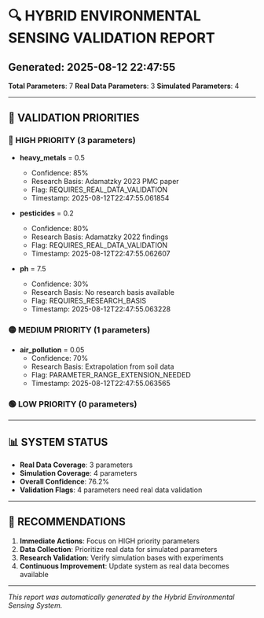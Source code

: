 # 🔍 **HYBRID ENVIRONMENTAL SENSING VALIDATION REPORT**

## **Generated**: 2025-08-12 22:47:55
**Total Parameters**: 7
**Real Data Parameters**: 3
**Simulated Parameters**: 4

---

## 🚨 **VALIDATION PRIORITIES**

### **🔴 HIGH PRIORITY** (3 parameters)

- **heavy_metals** = 0.5
  - Confidence: 85%
  - Research Basis: Adamatzky 2023 PMC paper
  - Flag: REQUIRES_REAL_DATA_VALIDATION
  - Timestamp: 2025-08-12T22:47:55.061854

- **pesticides** = 0.2
  - Confidence: 80%
  - Research Basis: Adamatzky 2022 findings
  - Flag: REQUIRES_REAL_DATA_VALIDATION
  - Timestamp: 2025-08-12T22:47:55.062607

- **ph** = 7.5
  - Confidence: 30%
  - Research Basis: No research basis available
  - Flag: REQUIRES_RESEARCH_BASIS
  - Timestamp: 2025-08-12T22:47:55.063228

### **🟡 MEDIUM PRIORITY** (1 parameters)

- **air_pollution** = 0.05
  - Confidence: 70%
  - Research Basis: Extrapolation from soil data
  - Flag: PARAMETER_RANGE_EXTENSION_NEEDED
  - Timestamp: 2025-08-12T22:47:55.063565

### **🟢 LOW PRIORITY** (0 parameters)

---

## 📊 **SYSTEM STATUS**

- **Real Data Coverage**: 3 parameters
- **Simulation Coverage**: 4 parameters
- **Overall Confidence**: 76.2%
- **Validation Flags**: 4 parameters need real data validation

---

## 🎯 **RECOMMENDATIONS**

1. **Immediate Actions**: Focus on HIGH priority parameters
2. **Data Collection**: Prioritize real data for simulated parameters
3. **Research Validation**: Verify simulation bases with experiments
4. **Continuous Improvement**: Update system as real data becomes available

---

*This report was automatically generated by the Hybrid Environmental Sensing System.*
